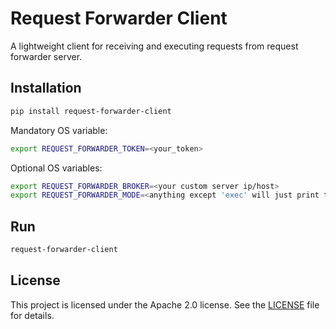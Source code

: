 # Request Forwarder Client

A lightweight client for receiving and executing requests from request forwarder server.

## Installation
```sh
pip install request-forwarder-client
```

Mandatory OS variable:
```sh
export REQUEST_FORWARDER_TOKEN=<your_token>
```

Optional OS variables:
```sh
export REQUEST_FORWARDER_BROKER=<your custom server ip/host>
export REQUEST_FORWARDER_MODE=<anything except 'exec' will just print the request>
```

## Run
```sh
request-forwarder-client
```

## License
This project is licensed under the Apache 2.0 license. See the [LICENSE](LICENSE) file for details.
